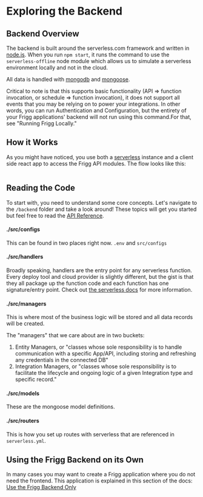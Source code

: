 # Exploring the Backend

## Backend Overview <a href="#backend-overview" id="backend-overview"></a>

The backend is built around the serverless.com framework and written in [node.js](https://nodejs.org/en/). When you run `npm start`, it runs the command to use the `serverless-offline` node module which allows us to simulate a serverless environment locally and not in the cloud.

All data is handled with [mongodb](https://www.mongodb.com/) and [mongoose](https://github.com/Automattic/mongoose).

Critical to note is that this supports basic functionality (API => function invocation, or schedule => function invocation), it does not support all events that you may be relying on to power your integrations. In other words, you can run Authentication and Configuration, but the entirety of your Frigg applications' backend will not run using this command.For that, see "Running Frigg Locally."

## How it Works <a href="#how-it-works" id="how-it-works"></a>

As you might have noticed, you use both a [serverless](https://aws.amazon.com/serverless/) instance and a client side react app to access the Frigg API modules. The flow looks like this:

<figure><img src="https://files.gitbook.com/v0/b/gitbook-x-prod.appspot.com/o/spaces%2FzondwGQq6H1gpRlnSp4L%2Fuploads%2Fq59BF3LOV1TxJsfgRHmw%2FScreen%20Shot%202022-04-11%20at%2010.52.07%20AM.png?alt=media&#x26;token=da6c855d-1a14-4a9c-b5f8-0897fb9bc486" alt=""><figcaption></figcaption></figure>

## Reading the Code <a href="#reading-the-code" id="reading-the-code"></a>

To start with, you need to understand some core concepts. Let's navigate to the `/backend` folder and take a look around! These topics will get you started but feel free to read the [API Reference](https://app.gitbook.com/o/-MjPmpCmgcqLo6KB0kgd/s/zondwGQq6H1gpRlnSp4L/\~/changes/110/reference/api-reference).

#### ./src/configs <a href="#.-src-configs" id=".-src-configs"></a>

This can be found in two places right now. `.env` and `src/configs`

#### ./src/handlers <a href="#.-src-handlers" id=".-src-handlers"></a>

Broadly speaking, handlers are the entry point for any serverless function. Every deploy tool and cloud provider is slightly different, but the gist is that they all package up the function code and each function has one signature/entry point. Check out [the serverless docs](https://www.serverless.com/framework/docs/providers/aws/guide/functions) for more information.&#x20;

#### ./src/managers <a href="#.-src-managers" id=".-src-managers"></a>

This is where most of the business logic will be stored and all data records will be created.

The "managers" that we care about are in two buckets:

1. &#x20;Entity Managers, or "classes whose sole responsibility is to handle communication with a specific App/API, including storing and refreshing any credentials in the connected DB"&#x20;
2. Integration Managers, or "classes whose sole responsibility is to facilitate the lifecycle and ongoing logic of a given Integration type and specific record."





#### ./src/models <a href="#.-src-models" id=".-src-models"></a>

These are the mongoose model definitions.

#### ./src/routers <a href="#.-src-routers" id=".-src-routers"></a>

This is how you set up routes with serverless that are referenced in `serverless.yml`.

## Using the Frigg Backend on its Own&#x20;

In many cases you may want to create a Frigg application where you do not need the frontend. This application is explained in this section of the docs: [Use the Frigg Backend Only](<exploring-the-backend (1).md#using-the-frigg-backend-on-its-own>)
